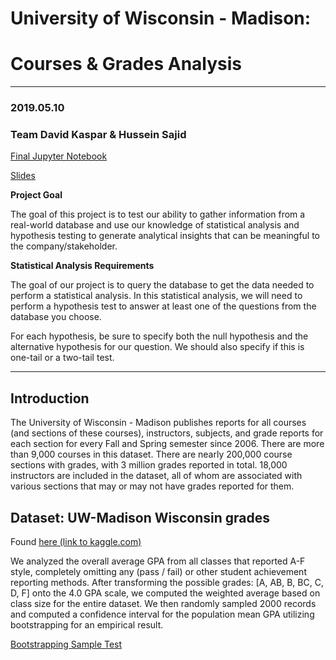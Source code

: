 # University of Wisconsin - Madison: 
# Courses & Grades Analysis
----------------
### 2019.05.10

### Team David Kaspar & Hussein Sajid

[Final Jupyter Notebook](uw_mad_grades.ipynb)

[Slides](https://docs.google.com/presentation/d/1C4CV7enURSi7Ly9QkoGdXZ9F8CA36--hx4BYSOw9V2I/edit?usp=sharing)

**Project Goal**

The goal of this project is to test our ability to gather information from a real-world database and use our knowledge of statistical analysis and hypothesis testing to generate analytical insights that can be meaningful to the company/stakeholder.

**Statistical Analysis Requirements**

The goal of our project is to query the database to get the data needed to perform a statistical analysis. In this statistical analysis, we will need to perform a hypothesis test to answer at least one of the questions from the database you choose. 

For each hypothesis, be sure to specify both the null hypothesis and the alternative hypothesis for our question. We should also specify if this is one-tail or a two-tail test.

-----------------

## Introduction

The University of Wisconsin - Madison publishes reports for all courses (and sections of these courses), instructors, subjects, and grade reports for each section for every Fall and Spring semester since 2006.
There are more than 9,000 courses in this dataset. There are nearly 200,000 course sections with grades, with 3 million grades reported in total. 18,000 instructors are included in the dataset, all of whom are associated with various sections that may or may not have grades reported for them.

## Dataset: UW-Madison Wisconsin grades
Found [here (link to kaggle.com)](https://www.kaggle.com/Madgrades/uw-madison-courses)

We analyzed the overall average GPA from all classes that reported A-F style, completely omitting any (pass / fail) or other student achievement reporting methods. After transforming the possible grades: [A, AB, B, BC, C, D, F] onto the 4.0 GPA scale, we computed the weighted average based on class size for the entire dataset. We then randomly sampled 2000 records and computed a confidence interval for the population mean GPA utilizing bootstrapping for an empirical result.

[Bootstrapping Sample Test](uw_mad_grades_bootstrapping.ipynb)
